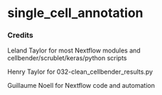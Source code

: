 # single_cell_annotation

### Credits

Leland Taylor for most Nextflow modules and cellbender/scrublet/keras/python scripts
   
Henry Taylor for 032-clean_cellbender_results.py
   
Guillaume Noell for Nextflow code and automation
